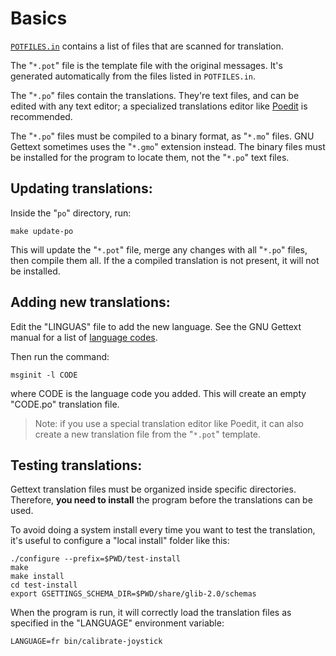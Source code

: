 # Basics

[`POTFILES.in`](POTFILES.in) contains a list of files that are scanned for translation.

The "`*.pot`" file is the template file with the original messages. It's generated
automatically from the files listed in `POTFILES.in`.

The "`*.po`" files contain the translations. They're text files, and can be edited with
any text editor; a specialized translations editor like [Poedit](https://poedit.net/) is
recommended.

The "`*.po`" files must be compiled to a binary format, as "`*.mo`" files. GNU Gettext
sometimes uses the "`*.gmo`" extension instead. The binary files must be installed for the
program to locate them, not the "`*.po`" text files.


## Updating translations:

Inside the "`po`" directory, run:

    make update-po

This will update the "`*.pot`" file, merge any changes with all "`*.po`" files, then
compile them all. If the a compiled translation is not present, it will not be installed.


## Adding new translations:

Edit the "LINGUAS" file to add the new language. See the GNU Gettext manual for a list of
[language codes](https://getdocs.org/Gettext/Language-Codes#Language-Codes).

Then run the command:

    msginit -l CODE

where CODE is the language code you added. This will create an empty "CODE.po" translation
file.

> Note: if you use a special translation editor like Poedit, it can also create a new
> translation file from the "`*.pot`" template.


## Testing translations:

Gettext translation files must be organized inside specific directories. Therefore, **you
need to install** the program before the translations can be used.

To avoid doing a system install every time you want to test the translation, it's useful
to configure a "local install" folder like this:

    ./configure --prefix=$PWD/test-install
    make
    make install
    cd test-install
    export GSETTINGS_SCHEMA_DIR=$PWD/share/glib-2.0/schemas

When the program is run, it will correctly load the translation files as specified in the
"LANGUAGE" environment variable:

    LANGUAGE=fr bin/calibrate-joystick
